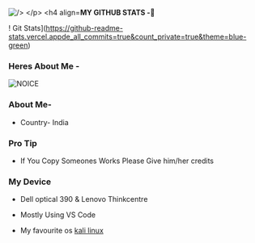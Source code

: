 

<p align="left"> <img src="https://komarev.com/ghpvc/?username=D3KRISH&label=Profile%20Views&color=red&style=flat-square" alt=" /> </p>

 

<h4 align="center"><b>MY GITHUB STATS -💛</b></h4>
 

! Git Stats](https://github-readme-stats.vercel.appde_all_commits=true&count_private=true&theme=blue-green)



### Heres About Me -

![NOICE](https://github-readme-stats.vercel.app/api/top-langs/?username=KeinShin&theme=midnight-purple)

### About Me-

- Country- India

### Pro Tip

-  If You Copy Someones Works Please Give him/her credits


### My Device

- Dell optical 390 & Lenovo Thinkcentre

- Mostly Using VS Code 

- My favourite os [kali linux](https://www.kali.org/)






